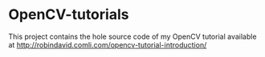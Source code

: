 OpenCV-tutorials
================

This project contains the hole source code of my OpenCV tutorial available at http://robindavid.comli.com/opencv-tutorial-introduction/

